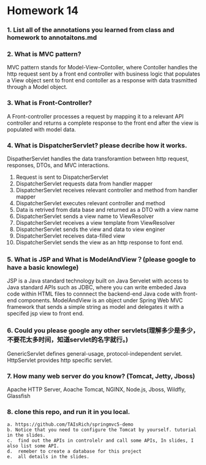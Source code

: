 # Homework 14
### 1.  List all of the annotations you learned from class and homework to annotaitons.md
### 2.  What is MVC pattern?
MVC pattern stands for Model-View-Contoller, where Contoller handles the http request sent by a front end controller with business logic that populates a View object sent to front end contoller as a response with data trasmitted through a Model object.
### 3.  What is Front-Controller? 
A Front-controller processes a request by mapping it to a relevant API controller and returns a complete response to the front end after the view is populated with model data.
### 4.  What is DispatcherServlet? please decribe how it works.
DispatherServlet handles the data transforamtion between http request, responses, DTOs, and MVC interactions.
1. Request is sent to DispatcherServlet
2. DispatcherServlet requests data from handler mapper
3. DispatcherServlet receives relevant controller and method from handler mapper
4. DispatcherServlet executes relevant controller and method
5. Data is retrived from data base and returned as a DTO with a view name
6. DispatcherServlet sends a view name to ViewResolver
7. DispatcherServlet receives a view template from ViewResolver
8. DispatcherServlet sends the view and data to view enginer
9. DispatcherServlet receives data-filled view
10. DispatcherServlet sends the view as an http response to font end.
### 5.  What is JSP and What is ModelAndView？(please google to have a basic knowlege)
JSP is a Java standard technology built on Java Servelet with access to Java standard APIs such as JDBC, where you can write embeded Java code within HTML files to connnect the backend-end Java code with front-end components.
ModelAndView is an object under Spring Web MVC framework that sends a simple string as model and delegates it with a specifed jsp view to front end.
### 6.  Could you please google any other servlets(理解多少是多少，不要花太多时间，知道servlet的名字就行。)
GenericServlet defines general-usage, protocol-independent servlet.
HttpServlet provides http specific servlet.
### 7. How many web server do you know? (Tomcat, Jetty, Jboss)
Apache HTTP Server, Aoache Tomcat, NGINX, Node.js, Jboss, Wildfly, Glassfish
### 8.  clone this repo, and run it in you local.
    a. https://github.com/TAIsRich/springmvc5-demo
    b. Notice that you need to configure the Tomcat by yourself. tutorial in the slides.
    c.  find out the APIs in controlelr and call some APIs, In slides, I also list some API.
    d.  remeber to create a database for this project
    e.  all details in the slides.
 